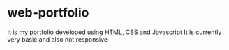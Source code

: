 # web-portfolio
It is my portfolio developed using HTML, CSS and Javascript
It is currently very basic and also not responsive
